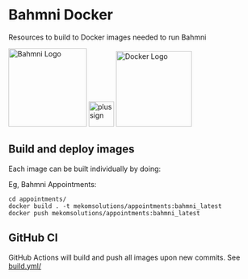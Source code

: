 # Bahmni Docker

Resources to build to Docker images needed to run Bahmni

<p align="left">
  <img src="./readme/bahmni-logo-square.png" alt="Bahmni Logo" height="155">
  <img src="./readme/plus.png" alt="plus sign" height="50">
  <img src="./readme/vertical-logo-monochromatic.png" alt="Docker Logo" height="150">
  </p>

## Build and deploy images

Each image can be built individually by doing:

Eg, Bahmni Appointments:
```
cd appointments/
docker build . -t mekomsolutions/appointments:bahmni_latest
docker push mekomsolutions/appointments:bahmni_latest
```

## GitHub CI

GitHub Actions will build and push all images upon new commits.
See [build.yml/](.github/workflows/build.yml)

